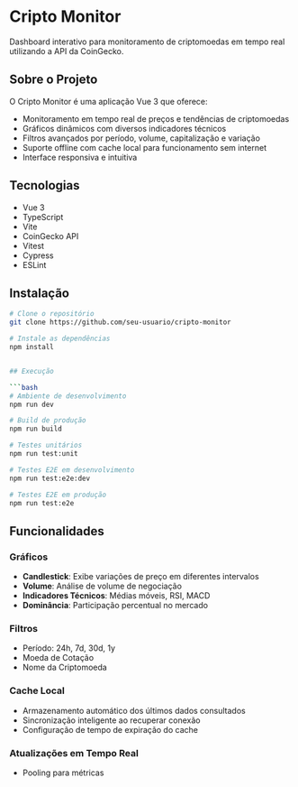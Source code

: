 # Cripto Monitor

Dashboard interativo para monitoramento de criptomoedas em tempo real utilizando a API da CoinGecko.

## Sobre o Projeto

O Cripto Monitor é uma aplicação Vue 3 que oferece:

- Monitoramento em tempo real de preços e tendências de criptomoedas
- Gráficos dinâmicos com diversos indicadores técnicos
- Filtros avançados por período, volume, capitalização e variação
- Suporte offline com cache local para funcionamento sem internet
- Interface responsiva e intuitiva

## Tecnologias

- Vue 3
- TypeScript
- Vite
- CoinGecko API
- Vitest
- Cypress
- ESLint

## Instalação

````bash
# Clone o repositório
git clone https://github.com/seu-usuario/cripto-monitor

# Instale as dependências
npm install


## Execução

```bash
# Ambiente de desenvolvimento
npm run dev

# Build de produção
npm run build

# Testes unitários
npm run test:unit

# Testes E2E em desenvolvimento
npm run test:e2e:dev

# Testes E2E em produção
npm run test:e2e
````

## Funcionalidades

### Gráficos

- **Candlestick**: Exibe variações de preço em diferentes intervalos
- **Volume**: Análise de volume de negociação
- **Indicadores Técnicos**: Médias móveis, RSI, MACD
- **Dominância**: Participação percentual no mercado

### Filtros

- Período: 24h, 7d, 30d, 1y
- Moeda de Cotação
- Nome da Criptomoeda

### Cache Local

- Armazenamento automático dos últimos dados consultados
- Sincronização inteligente ao recuperar conexão
- Configuração de tempo de expiração do cache

### Atualizações em Tempo Real

- Pooling para métricas
